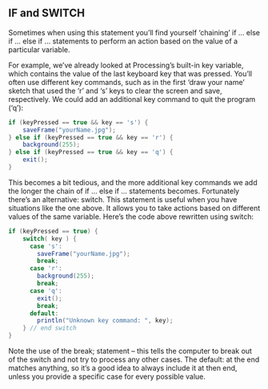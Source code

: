 ## IF and SWITCH

Sometimes when using this statement you’ll find yourself ‘chaining’ if ... else if ... else if ... statements to perform an action based on the value of a particular variable.

For example, we’ve already looked at Processing’s built-in key variable, which contains the value of the last keyboard key that was pressed. You’ll often use different key commands, such as in the first ‘draw your name’ sketch that used the ‘r’ and ‘s’ keys to clear the screen and save, respectively. We could add an additional key command to quit the program (‘q’):

```java
if (keyPressed == true && key == 's') {
    saveFrame("yourName.jpg");
} else if (keyPressed == true && key == 'r') {
    background(255);
} else if (keyPressed == true && key == 'q') {
    exit();
} 
```

This becomes a bit tedious, and the more additional key commands we add the longer the chain of if ... else if ... statements becomes. Fortunately there’s an alternative: switch. This statement is useful when you have situations like the one above. It allows you to take actions based on different values of the same variable. Here’s the code above rewritten using switch:

```java
if (keyPressed == true) {
    switch( key ) {
      case 's':
        saveFrame("yourName.jpg");
        break;
      case 'r':
        background(255);
        break;
      case 'q':
        exit();
        break;
      default:
        println("Unknown key command: ", key);
    } // end switch
}
```

Note the use of the break; statement – this tells the computer to break out of the switch and not try to process any other cases. The default: at the end matches anything, so it’s a good idea to always include it at then end, unless you provide a specific case for every possible value.
